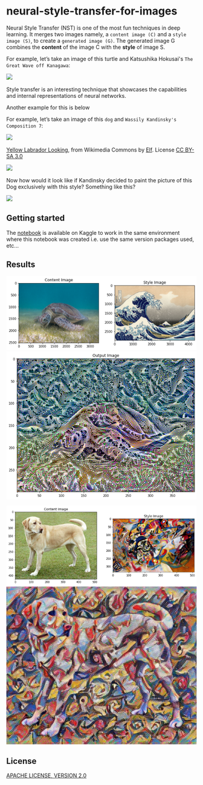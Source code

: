 # neural-style-transfer-for-images

Neural Style Transfer (NST) is one of the most fun techniques in deep learning. It merges two images namely, a `content image (C)` and a `style image (S)`, to create a `generated image (G)`. The generated image G combines the **content** of the image C with the **style** of image S.

For example, let’s take an image of this turtle and Katsushika Hokusai's `The Great Wave off Kanagawa`:

<img src="https://res.cloudinary.com/dpyleb8ih/image/upload/v1560278258/example.jpg">

Style transfer is an interesting technique that showcases the capabilities and internal representations of neural networks.

Another example for this is below

For example, let’s take an image of this `dog` and `Wassily Kandinsky's Composition 7`:

<img src="https://storage.googleapis.com/download.tensorflow.org/example_images/YellowLabradorLooking_new.jpg" width="500px"/>

[Yellow Labrador Looking](https://commons.wikimedia.org/wiki/File:YellowLabradorLooking_new.jpg), from Wikimedia Commons by [Elf](https://en.wikipedia.org/wiki/User:Elf). License [CC BY-SA 3.0](https://creativecommons.org/licenses/by-sa/3.0/deed.en)

<img src="https://storage.googleapis.com/download.tensorflow.org/example_images/Vassily_Kandinsky%2C_1913_-_Composition_7.jpg" width="500px"/>

Now how would it look like if Kandinsky decided to paint the picture of this Dog exclusively with this style? Something like this?

<img src="https://tensorflow.org/tutorials/generative/images/stylized-image.png" style="width: 500px;"/>

## Getting started

The [notebook](https://www.kaggle.com/akashsdas/neural-style-transfer-for-images) is available on Kaggle to work in the same environment where this notebook was created i.e. use the same version packages used, etc...

## Results

![](./docs/img-2.png)
![](./docs/img-5.png)

![](./docs/img-3.png)
![](./docs/img-4.png)

## License

[APACHE LICENSE, VERSION 2.0](./LICENSE)
